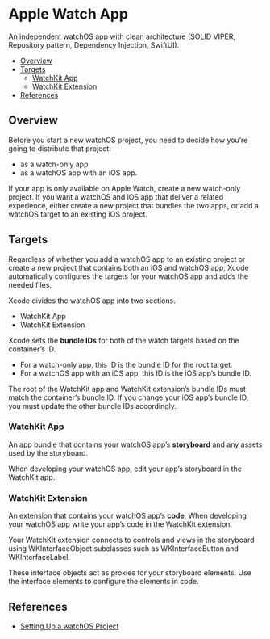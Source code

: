 # Apple Watch App

An independent watchOS app with clean architecture (SOLID VIPER, Repository pattern, Dependency Injection, SwiftUI).

- [Overview](#overview)
- [Targets](#targets)
  * [WatchKit App](#watchKit-app)
  * [WatchKit Extension](#watchKit-extension)
- [References](#references)

## Overview

Before you start a new watchOS project, you need to decide how you’re going to distribute that project:
- as a watch-only app
- as a watchOS app with an iOS app.

If your app is only available on Apple Watch, create a new watch-only project.
If you want a watchOS and iOS app that deliver a related experience, either create a new project that bundles the two apps, or add a watchOS target to an existing iOS project.

## Targets

Regardless of whether you add a watchOS app to an existing project or create a new project that contains both an iOS and watchOS app, Xcode automatically configures the targets for your watchOS app and adds the needed files.

Xcode divides the watchOS app into two sections.

- WatchKit App
- WatchKit Extension

Xcode sets the **bundle IDs** for both of the watch targets based on the container’s ID.
- For a watch-only app, this ID is the bundle ID for the root target.
- For a watchOS app with an iOS app, this ID is the iOS app’s bundle ID.

The root of the WatchKit app and WatchKit extension’s bundle IDs must match the container’s bundle ID. If you change your iOS app’s bundle ID, you must update the other bundle IDs accordingly.

### WatchKit App

An app bundle that contains your watchOS app’s **storyboard** and any assets used by the storyboard.

When developing your watchOS app, edit your app’s storyboard in the WatchKit app.

### WatchKit Extension

An extension that contains your watchOS app’s **code**.
When developing your watchOS app write your app’s code in the WatchKit extension.

Your WatchKit extension connects to controls and views in the storyboard using WKInterfaceObject subclasses such as WKInterfaceButton and WKInterfaceLabel.

These interface objects act as proxies for your storyboard elements. Use the interface elements to configure the elements in code.

## References

- [Setting Up a watchOS Project](https://developer.apple.com/documentation/watchkit/creating_independent_watchos_apps/setting_up_a_watchos_project)
